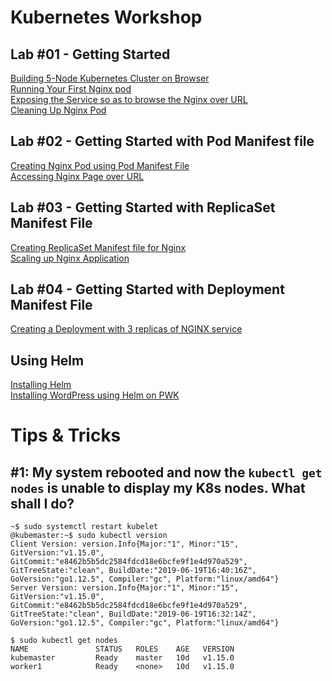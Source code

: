# Kubernetes Workshop

## Lab #01 - Getting Started

[Building 5-Node Kubernetes Cluster on Browser](https://github.com/collabnix/dockerlabs/blob/master/kubernetes/beginners/getting-started-on-pwk.md)<br>
[Running Your First Nginx pod](https://github.com/collabnix/dockerlabs/tree/master/kubernetes/beginners/workshop/lab00-running-nginx-pod#lab-00-running-nginx-pod)<br>
[Exposing the Service so as to browse the Nginx over URL ](https://github.com/collabnix/dockerlabs/tree/master/kubernetes/beginners/workshop/lab00-running-nginx-pod#exposing-the-service-so-as-to-browse-the-nginx-over-url)<br>
[Cleaning Up Nginx Pod](https://github.com/collabnix/dockerlabs/tree/master/kubernetes/beginners/workshop/lab00-running-nginx-pod#cleaning-up) <br>

## Lab #02 - Getting Started with Pod Manifest file

[Creating Nginx Pod using Pod Manifest File](https://github.com/collabnix/dockerlabs/blob/master/kubernetes/beginners/workshop/lab01-creating-nginx-pod/README.md#lab-01-creating-nginx-pod-using-pod-manifest-file)<br>
[Accessing Nginx Page over URL](https://github.com/collabnix/dockerlabs/blob/master/kubernetes/beginners/workshop/lab01-creating-nginx-pod/README.md#verify-that-the-pod-came-up-fine)<br>

## Lab #03 - Getting Started with ReplicaSet Manifest File

[Creating ReplicaSet Manifest file for Nginx](https://github.com/collabnix/dockerlabs/blob/master/kubernetes/beginners/workshop/lab02-creating-replicaset)<br>
[Scaling up Nginx Application](https://github.com/collabnix/dockerlabs/tree/master/kubernetes/beginners/workshop/lab03-creating-deployment-3replicas-nginx#scaling-up-nginx-app)

## Lab #04 - Getting Started with Deployment Manifest File

[Creating a Deployment with 3 replicas of NGINX service](https://github.com/collabnix/dockerlabs/blob/master/kubernetes/beginners/workshop/lab03-creating-deployment-3replicas-nginx)<br>

## Using Helm

[Installing Helm](https://github.com/collabnix/dockerlabs/blob/master/kubernetes/beginners/workshop/helm/getting-started.md)<br>
[Installing WordPress using Helm on PWK](https://github.com/collabnix/dockerlabs/blob/master/kubernetes/beginners/workshop/helm/installing-wordpress.md)<br>

# Tips & Tricks

## #1: My system rebooted and now the ```kubectl get nodes``` is unable to display my K8s nodes. What shall I do?


```
~$ sudo systemctl restart kubelet
@kubemaster:~$ sudo kubectl version
Client Version: version.Info{Major:"1", Minor:"15", GitVersion:"v1.15.0", GitCommit:"e8462b5b5dc2584fdcd18e6bcfe9f1e4d970a529", GitTreeState:"clean", BuildDate:"2019-06-19T16:40:16Z", GoVersion:"go1.12.5", Compiler:"gc", Platform:"linux/amd64"}
Server Version: version.Info{Major:"1", Minor:"15", GitVersion:"v1.15.0", GitCommit:"e8462b5b5dc2584fdcd18e6bcfe9f1e4d970a529", GitTreeState:"clean", BuildDate:"2019-06-19T16:32:14Z", GoVersion:"go1.12.5", Compiler:"gc", Platform:"linux/amd64"}
```

```
$ sudo kubectl get nodes
NAME               STATUS   ROLES    AGE   VERSION
kubemaster         Ready    master   10d   v1.15.0
worker1            Ready    <none>   10d   v1.15.0
```
